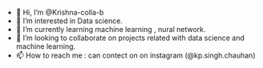 - 👋 Hi, I’m @Krishna-colla-b
- 👀 I’m interested in Data science.
- 🌱 I’m currently learning machine learning , nural network.
- 💞️ I’m looking to collaborate on projects related with data science and machine learning.
- 📫 How to reach me : can contect on on instagram (@kp.singh.chauhan)

<!---
Krishna-colla-b/Krishna-colla-b is a ✨ special ✨ repository because its `README.md` (this file) appears on your GitHub profile.
You can click the Preview link to take a look at your changes.
--->
